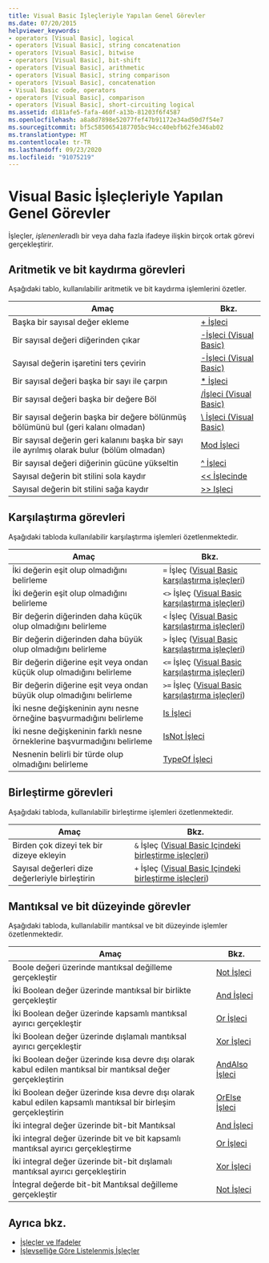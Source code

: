 ```yaml
---
title: Visual Basic İşleçleriyle Yapılan Genel Görevler
ms.date: 07/20/2015
helpviewer_keywords:
- operators [Visual Basic], logical
- operators [Visual Basic], string concatenation
- operators [Visual Basic], bitwise
- operators [Visual Basic], bit-shift
- operators [Visual Basic], arithmetic
- operators [Visual Basic], string comparison
- operators [Visual Basic], concatenation
- Visual Basic code, operators
- operators [Visual Basic], comparison
- operators [Visual Basic], short-circuiting logical
ms.assetid: d181afe5-fafa-460f-a13b-81203f6f4587
ms.openlocfilehash: a8a8d7898e52077fef47b91172e34ad50d7f54e7
ms.sourcegitcommit: bf5c5850654187705bc94cc40ebfb62fe346ab02
ms.translationtype: MT
ms.contentlocale: tr-TR
ms.lasthandoff: 09/23/2020
ms.locfileid: "91075219"
---
```

# <a name="common-tasks-performed-with-visual-basic-operators"></a>Visual Basic İşleçleriyle Yapılan Genel Görevler

İşleçler, *işlenenler*adlı bir veya daha fazla ifadeye ilişkin birçok ortak görevi gerçekleştirir.  
  
## <a name="arithmetic-and-bit-shift-tasks"></a>Aritmetik ve bit kaydırma görevleri  

 Aşağıdaki tablo, kullanılabilir aritmetik ve bit kaydırma işlemlerini özetler.  
  
|Amaç|Bkz.|  
|---|---|  
|Başka bir sayısal değer ekleme|[+ İşleci](../../../language-reference/operators/addition-operator.md)|  
|Bir sayısal değeri diğerinden çıkar|[-İşleci (Visual Basic)](../../../language-reference/operators/subtraction-operator.md)|  
|Sayısal değerin işaretini ters çevirin|[-İşleci (Visual Basic)](../../../language-reference/operators/subtraction-operator.md)|  
|Bir sayısal değeri başka bir sayı ile çarpın|[* İşleci](../../../language-reference/operators/multiplication-operator.md)|  
|Bir sayısal değeri başka bir değere Böl|[/İşleci (Visual Basic)](../../../language-reference/operators/floating-point-division-operator.md)|  
|Bir sayısal değerin başka bir değere bölünmüş bölümünü bul (geri kalanı olmadan)|[\ İşleci (Visual Basic)](../../../language-reference/operators/integer-division-operator.md)|  
|Bir sayısal değerin geri kalanını başka bir sayı ile ayrılmış olarak bulur (bölüm olmadan)|[Mod İşleci](../../../language-reference/operators/mod-operator.md)|  
|Bir sayısal değeri diğerinin gücüne yükseltin|[^ İşleci](../../../language-reference/operators/exponentiation-operator.md)|  
|Sayısal değerin bit stilini sola kaydır|[<\< İşlecinde](../../../language-reference/operators/left-shift-operator.md)|  
|Sayısal değerin bit stilini sağa kaydır|[>> Işleci](../../../language-reference/operators/right-shift-operator.md)|  
  
## <a name="comparison-tasks"></a>Karşılaştırma görevleri  

 Aşağıdaki tabloda kullanılabilir karşılaştırma işlemleri özetlenmektedir.  
  
|Amaç|Bkz.|  
|---|---|  
|İki değerin eşit olup olmadığını belirleme|`=` İşleç ([Visual Basic karşılaştırma işleçleri](comparison-operators.md))|  
|İki değerin eşit olup olmadığını belirleme|`<>` İşleç ([Visual Basic karşılaştırma işleçleri](comparison-operators.md))|  
|Bir değerin diğerinden daha küçük olup olmadığını belirleme|`<` İşleç ([Visual Basic karşılaştırma işleçleri](comparison-operators.md))|  
|Bir değerin diğerinden daha büyük olup olmadığını belirleme|`>` İşleç ([Visual Basic karşılaştırma işleçleri](comparison-operators.md))|  
|Bir değerin diğerine eşit veya ondan küçük olup olmadığını belirleme|`<=` İşleç ([Visual Basic karşılaştırma işleçleri](comparison-operators.md))|  
|Bir değerin diğerine eşit veya ondan büyük olup olmadığını belirleme|`>=` İşleç ([Visual Basic karşılaştırma işleçleri](comparison-operators.md))|  
|İki nesne değişkeninin aynı nesne örneğine başvurmadığını belirleme|[Is İşleci](../../../language-reference/operators/is-operator.md)|  
|İki nesne değişkeninin farklı nesne örneklerine başvurmadığını belirleme|[IsNot İşleci](../../../language-reference/operators/isnot-operator.md)|  
|Nesnenin belirli bir türde olup olmadığını belirleme|[TypeOf İşleci](../../../language-reference/operators/typeof-operator.md)|  
  
## <a name="concatenation-tasks"></a>Birleştirme görevleri  

 Aşağıdaki tabloda, kullanılabilir birleştirme işlemleri özetlenmektedir.  
  
|Amaç|Bkz.|  
|---|---|  
|Birden çok dizeyi tek bir dizeye ekleyin|`&` İşleç ([Visual Basic Içindeki birleştirme işleçleri](concatenation-operators.md))|  
|Sayısal değerleri dize değerleriyle birleştirin|`+` İşleç ([Visual Basic Içindeki birleştirme işleçleri](concatenation-operators.md))|  
  
## <a name="logical-and-bitwise-tasks"></a>Mantıksal ve bit düzeyinde görevler  

 Aşağıdaki tabloda, kullanılabilir mantıksal ve bit düzeyinde işlemler özetlenmektedir.  
  
|Amaç|Bkz.|  
|---|---|  
|Boole değeri üzerinde mantıksal değilleme gerçekleştir|[Not İşleci](../../../language-reference/operators/not-operator.md)|  
|İki Boolean değer üzerinde mantıksal bir birlikte gerçekleştir|[And İşleci](../../../language-reference/operators/and-operator.md)|  
|İki Boolean değer üzerinde kapsamlı mantıksal ayırıcı gerçekleştir|[Or İşleci](../../../language-reference/operators/or-operator.md)|  
|İki Boolean değer üzerinde dışlamalı mantıksal ayırıcı gerçekleştir|[Xor İşleci](../../../language-reference/operators/xor-operator.md)|  
|İki Boolean değer üzerinde kısa devre dışı olarak kabul edilen mantıksal bir mantıksal değer gerçekleştirin|[AndAlso İşleci](../../../language-reference/operators/andalso-operator.md)|  
|İki Boolean değer üzerinde kısa devre dışı olarak kabul edilen kapsamlı mantıksal bir birleşim gerçekleştirin|[OrElse İşleci](../../../language-reference/operators/orelse-operator.md)|  
|İki integral değer üzerinde bit-bit Mantıksal|[And İşleci](../../../language-reference/operators/and-operator.md)|  
|İki integral değer üzerinde bit ve bit kapsamlı mantıksal ayırıcı gerçekleştirme|[Or İşleci](../../../language-reference/operators/or-operator.md)|  
|İki integral değer üzerinde bit-bit dışlamalı mantıksal ayırıcı gerçekleştirin|[Xor İşleci](../../../language-reference/operators/xor-operator.md)|  
|İntegral değerde bit-bit Mantıksal değilleme gerçekleştir|[Not İşleci](../../../language-reference/operators/not-operator.md)|  
  
## <a name="see-also"></a>Ayrıca bkz.

- [İşleçler ve Ifadeler](index.md)
- [İşlevselliğe Göre Listelenmiş İşleçler](../../../language-reference/operators/operators-listed-by-functionality.md)
